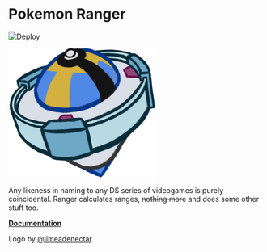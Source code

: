 # Pokemon Ranger

[![Deploy](https://github.com/Corvimae/pokemon-ranger/actions/workflows/main.yml/badge.svg)](https://github.com/Corvimae/pokemon-ranger/actions/workflows/main.yml)

![Ranger Logo](/docs/_media/logo-50.png)

Any likeness in naming to any DS series of videogames is purely coincidental. Ranger calculates ranges, ~~nothing more~~ and does some other stuff too.

**[Documentation](https://docs.ranger.maybreak.com/)**

Logo by [@limeadenectar](https://twitter.com/limeadenectar).